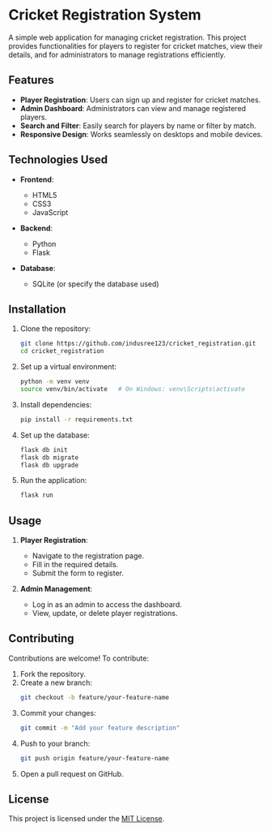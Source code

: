 # Cricket Registration System

A simple web application for managing cricket registration. This project provides functionalities for players to register for cricket matches, view their details, and for administrators to manage registrations efficiently.

## Features

- **Player Registration**: Users can sign up and register for cricket matches.
- **Admin Dashboard**: Administrators can view and manage registered players.
- **Search and Filter**: Easily search for players by name or filter by match.
- **Responsive Design**: Works seamlessly on desktops and mobile devices.

## Technologies Used

- **Frontend**:
  - HTML5
  - CSS3
  - JavaScript

- **Backend**:
  - Python
  - Flask

- **Database**:
  - SQLite (or specify the database used)

## Installation

1. Clone the repository:
   ```bash
   git clone https://github.com/indusree123/cricket_registration.git
   cd cricket_registration
   ```

2. Set up a virtual environment:
   ```bash
   python -m venv venv
   source venv/bin/activate   # On Windows: venv\Scripts\activate
   ```

3. Install dependencies:
   ```bash
   pip install -r requirements.txt
   ```

4. Set up the database:
   ```bash
   flask db init
   flask db migrate
   flask db upgrade
   ```

5. Run the application:
   ```bash
   flask run
   ```

## Usage

1. **Player Registration**:
   - Navigate to the registration page.
   - Fill in the required details.
   - Submit the form to register.

2. **Admin Management**:
   - Log in as an admin to access the dashboard.
   - View, update, or delete player registrations.



## Contributing

Contributions are welcome! To contribute:

1. Fork the repository.
2. Create a new branch:
   ```bash
   git checkout -b feature/your-feature-name
   ```
3. Commit your changes:
   ```bash
   git commit -m "Add your feature description"
   ```
4. Push to your branch:
   ```bash
   git push origin feature/your-feature-name
   ```
5. Open a pull request on GitHub.

## License

This project is licensed under the [MIT License](LICENSE).



